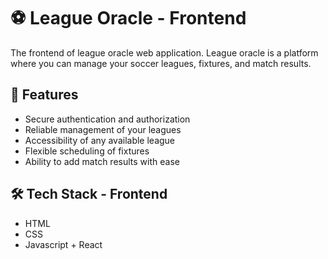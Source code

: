 # ⚽ League Oracle - Frontend

The frontend of league oracle web application. League oracle is a platform where you can manage your soccer leagues, fixtures, and match results.

## 🚀 Features

-   Secure authentication and authorization
-   Reliable management of your leagues
-   Accessibility of any available league
-   Flexible scheduling of fixtures
-   Ability to add match results with ease

## 🛠️ Tech Stack - Frontend

-   HTML
-   CSS
-   Javascript + React
